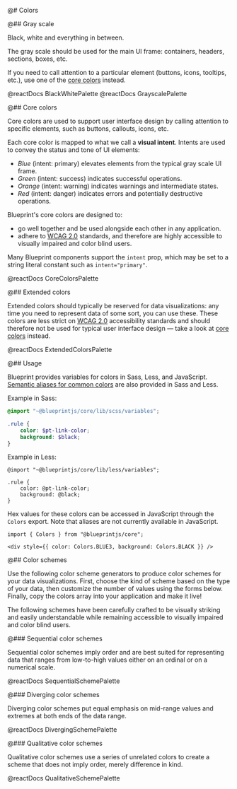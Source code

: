 @# Colors

@## Gray scale

Black, white and everything in between.

The gray scale should be used for the main UI frame: containers, headers, sections, boxes, etc.

If you need to call attention to a particular element (buttons, icons, tooltips, etc.),
use one of the [core colors](#core/colors.core-colors) instead.

@reactDocs BlackWhitePalette
@reactDocs GrayscalePalette

@## Core colors

Core colors are used to support user interface design by calling
attention to specific elements, such as buttons, callouts, icons, etc.

Each core color is mapped to what we call a __visual intent__. Intents
are used to convey the status and tone of UI elements:

- _Blue_ (intent: primary) elevates elements from the typical gray scale UI frame.
- _Green_ (intent: success) indicates successful operations.
- _Orange_ (intent: warning) indicates warnings and intermediate states.
- _Red_ (intent: danger) indicates errors and potentially destructive operations.

Blueprint's core colors are designed to:

- go well together and be used alongside each other in any application.
- adhere to [WCAG 2.0](https://www.w3.org/TR/WCAG20/) standards, and therefore are
highly accessible to visually impaired and color blind users.

Many Blueprint components support the `intent` prop, which may be set to a string
literal constant such as `intent="primary"`.

@reactDocs CoreColorsPalette

@## Extended colors

Extended colors should typically be reserved for data visualizations: any time
you need to represent data of some sort, you can use these.
These colors are less strict on [WCAG 2.0](https://www.w3.org/TR/WCAG20/)
accessibility standards and should therefore not be used for typical user
interface design — take a look at [core colors](#colors.core-colors) instead.

@reactDocs ExtendedColorsPalette

@## Usage

Blueprint provides variables for colors in Sass, Less, and JavaScript.
[Semantic aliases for common colors](#core/variables.color-aliases) are also provided in Sass and Less.

Example in Sass:

```css.scss
@import "~@blueprintjs/core/lib/scss/variables";

.rule {
    color: $pt-link-color;
    background: $black;
}
```

Example in Less:

```css.less
@import "~@blueprintjs/core/lib/less/variables";

.rule {
    color: @pt-link-color;
    background: @black;
}
```

Hex values for these colors can be accessed in JavaScript through the `Colors` export.
Note that aliases are not currently available in JavaScript.

```tsx
import { Colors } from "@blueprintjs/core";

<div style={{ color: Colors.BLUE3, background: Colors.BLACK }} />
```

@## Color schemes

Use the following color scheme generators to produce color schemes for your data visualizations.
First, choose the kind of scheme based on the type of your data, then customize the number of values
using the forms below. Finally, copy the colors array into your application and make it live!

The following schemes have been carefully crafted to be visually striking and easily understandable
while remaining accessible to visually impaired and color blind users.

@### Sequential color schemes

Sequential color schemes imply order and are best suited for representing data that
ranges from low-to-high values either on an ordinal or on a numerical scale.

@reactDocs SequentialSchemePalette

@### Diverging color schemes

Diverging color schemes put equal emphasis on mid-range values and extremes
at both ends of the data range.

@reactDocs DivergingSchemePalette

@### Qualitative color schemes

Qualitative color schemes use a series of unrelated colors to create a
scheme that does not imply order, merely difference in kind.

@reactDocs QualitativeSchemePalette

